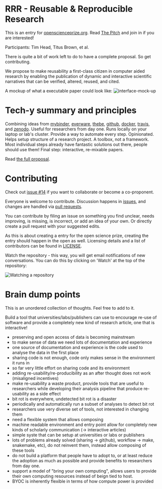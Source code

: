 # RRR - Reusable & Reproducible Research

This is an entry for
[openscienceprize.org](//openscienceprize.org). Read [The Pitch](pitch.md) and
join in if you are interested!

Participants: Tim Head, Titus Brown, et al.

There is quite a bit of work left to do to have a complete proposal. So
get contributing.

We propose to make reusability a first-class citizen in computer aided
research by enabling the publication of dynamic and interactive
scientific narratives that can be verified, altered, reused, and
cited.

A mockup of what a executable paper could look like:
![interface-mock-up](https://cloud.githubusercontent.com/assets/1448859/13301888/7217ff8a-db47-11e5-9c5a-51da4527821d.gif)


# Tech-y summary and principles

Combining ideas from [mybinder](mybinder.org),
[everware](https://betatim.github.io/posts/project-everware-reusable-science/),
[thebe](https://github.com/oreillymedia/thebe),
[github](http://github.com/), [docker](http://docker.com),
[travis](https://travis-ci.org/), and
[zenodo](https://zenodo.org/). Useful for researchers from day
one. Runs locally on your laptop or lab's cluster. Provide a way to
automate every step. Opinionated. Helps setup structure of a research
project. A toolbox, not a framework. Most individual steps already
have fantastic solutions out there, people should use them! Final
step: interactive, re-mixable papers.

Read [the full proposal](proposal.md).


# Contributing

Check out [issue #14](https://github.com/betatim/openscienceprize/issues/14)
if you want to collaborate or become a co-proponent.

Everyone is welcome to contribute. Discussion happens in
[issues](https://github.com/betatim/openscienceprize/issues), and
changes are handled via [pull
requests](https://github.com/betatim/openscienceprize/pulls).

You can contribute by filing an issue on something you find unclear,
needs improving, is missing, is incorrect, or add an idea of your
own. Or directly create a pull request with your suggested edits.

As this is about creating a entry for the open science prize, creating
the entry should happen in the open as well. Licensing details and a
list of contributors can be found in [LICENSE](LICENSE).

Watch the repository - this way, you will get email notifications of
new conversations. You can do this by clicking on 'Watch' at the top
of the repository:

![Watching a repository](https://help.github.com/assets/images/help/notifications/watcher_picker.gif)


# Brain dump points

This is an unordered collection of thoughts. Feel free to add to it.

Build a tool that universities/labs/publishers can use to encourage
re-use of software and provide a completely new kind of research
article, one that is interactive!

* preserving and open access of data is becoming mainstream
* to make sense of data we need lots of documentation and experience
* one source of documentation and experience is the code used to
  analyse the data in the first place
* sharing code is not enough, code only makes sense in the environment
  it runs in
* so far very little effort on sharing code and its environment
* adding re-usability/re-producibility as an after thought does not
  work (misaligned incentives)
* make re-usability a waste product, provide tools that are useful to
  researchers while developing their analysis pipeline that produce
  re-usability as a side effect
* bit rot is everywhere, undetected bit rot is a disaster
* periodically and automatically run a subset of analyses to detect
  bit rot
* researchers use very diverse set of tools, not interested in
  changing them
* need a flexible system that allows composing
* machine readable environment and entry point allow for completely
  new kinds of scholarly communication (-> interactive articles)
* simple syste that can be setup at universities or labs or publishers
* lots of problems already solved (sharing -> git(hub), workflow ->
  make, snakemake, etc), do not reinvent them, instead allow composing
  of these tools
* do not build a platform that people have to adopt to, or at least
  reduce the adoption as much as possible and provide benefits to
  researchers from day one.
* support a model of "bring your own computing", allows users to
  provide their own computing resources instead of beign tied to host.
* BYOC is inherently flexible in terms of how compute power is
  provided
